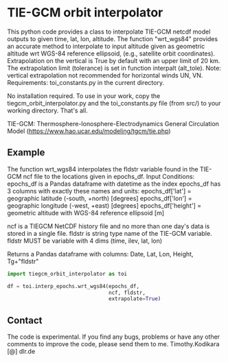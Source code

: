 # TIE-GCM orbit interpolator
This python code provides a class to interpolate TIE-GCM netcdf
model outputs to given time, lat, lon, altitude.
The function "wrt_wgs84" provides an accurate method to interpolate
to input altitude given as geometric altitude wrt WGS-84 reference ellipsoid,
(e.g., satellite orbit coordinates).
Extrapolation on the vertical is True by default with an upper limit of 20 km.
The extrapolation limit (tolerance) is set in function interpalt (alt_tole).
Note: vertical extrapolation not recommended for horizontal winds UN, VN.
Requirements:
toi_constants.py in the current directory.

No installation required. To use in your work,
copy the tiegcm_orbit_interpolator.py and the toi_constants.py file (from src/)
to your working directory. That's all.

TIE-GCM: Thermosphere-Ionosphere-Electrodynamics General Circulation Model
(https://www.hao.ucar.edu/modeling/tgcm/tie.php)

## Example
The function wrt_wgs84 interpolates the fldstr variable found in the TIE-GCM
ncf file to the locations given in epochs_df.
Input Conditions:
epochs_df is a Pandas dataframe with datetime as the index
epochs_df has 3 columns with exactly these names and units:
epochs_df['lat'] = geographic latitude (-south, +north) [degrees]
epochs_df['lon'] = geographic longitude (-west, +east) [degrees]
epochs_df['height'] = geometric altitude
with WGS-84 reference ellipsoid [m]

ncf is a TIEGCM NetCDF history file and no more than one day's
data is stored in a single file.
fldstr is string type name of the TIE-GCM variable.
fldstr MUST be variable with 4 dims (time, ilev, lat, lon)

Returns a Pandas dataframe with columns:
Date, Lat, Lon, Height, Tg+"fldstr"

```python
import tiegcm_orbit_interpolator as toi

df = toi.interp_epochs.wrt_wgs84(epochs_df,
                                 ncf, fldstr,
                                 extrapolate=True)
```

## Contact
The code is experimental. If you find any bugs, problems or
have any other comments to improve the code, please send them to me.
Timothy.Kodikara [@] dlr.de
